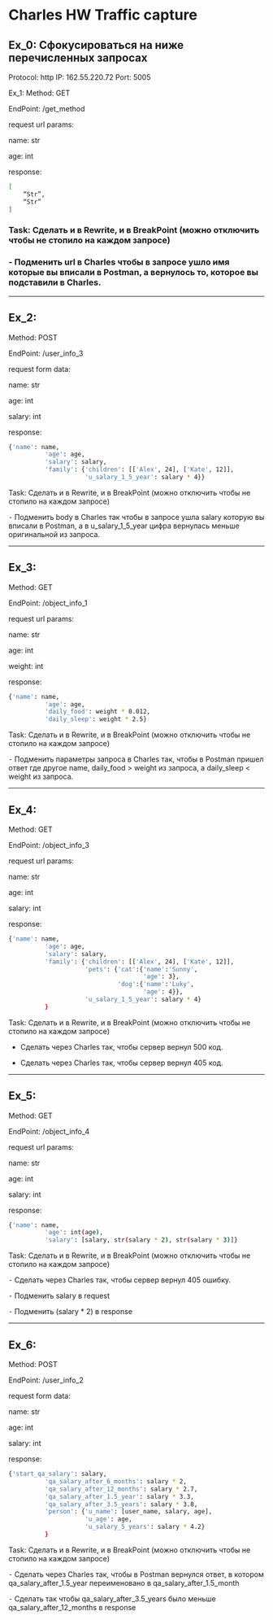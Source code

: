 # Charles HW Traffic capture
## Ex_0: Сфокусироваться на ниже перечисленных запросах

Protocol: http
IP: 162.55.220.72
Port: 5005

Ex_1: 
Method: GET

EndPoint: /get_method

request url params: 

name: str
 
age: int
 

response: 
```sh
[
    “Str”,
    “Str”
]
```
### Task: Сделать и в Rewrite, и в BreakPoint (можно отключить чтобы не стопило на каждом запросе)
### - Подменить url в Charles чтобы в запросе ушло имя которые вы вписали в Postman, а вернулось то, которое вы подставили в Charles.

***

## Ex_2:
Method: POST

EndPoint: /user_info_3

request form data: 

 name: str
 
 age: int
 
 salary: int

response:
```sh
{'name': name,
          'age': age,
          'salary': salary,
          'family': {'children': [['Alex', 24], ['Kate', 12]],
                     'u_salary_1_5_year': salary * 4}}
```
Task:
Сделать и в Rewrite, и в BreakPoint (можно отключить чтобы не стопило на каждом запросе)

⁃ Подменить body в Charles так чтобы в запросе ушла salary которую вы вписали в Postman, а в u_salary_1_5_year цифра вернулась меньше оригинальной из запроса.

***

## Ex_3:
Method: GET

EndPoint: /object_info_1

request url params: 

 name: str
 
 age: int
 
 weight: int

response: 
```sh
{'name': name,
          'age': age,
          'daily_food': weight * 0.012,
          'daily_sleep': weight * 2.5}
```
Task:
Сделать и в Rewrite, и в BreakPoint (можно отключить чтобы не стопило на каждом запросе)

⁃ Подменить параметры запроса в Charles так, чтобы в Postman пришел ответ где другое name, daily_food > weight из запроса, а daily_sleep < weight из запроса.

***

## Ex_4:
Method: GET

EndPoint: /object_info_3

request url params: 

 name: str
 
 age: int
 
 salary: int

response: 
```sh
{'name': name,
          'age': age,
          'salary': salary,
          'family': {'children': [['Alex', 24], ['Kate', 12]],
                     'pets': {'cat':{'name':'Sunny',
                                     'age': 3},
                              'dog':{'name':'Luky',
                                     'age': 4}},
                     'u_salary_1_5_year': salary * 4}
          }
```
Task:
Сделать и в Rewrite, и в BreakPoint (можно отключить чтобы не стопило на каждом запросе)

- Сделать через Charles так, чтобы сервер вернул 500 код.

- Сделать через Charles так, чтобы сервер вернул 405 код.

***

## Ex_5:
Method: GET

EndPoint: /object_info_4

request url params: 

 name: str
 
 age: int
 
 salary: int

response: 
```sh
{'name': name,
          'age': int(age),
          'salary': [salary, str(salary * 2), str(salary * 3)]}

```
Task:
Сделать и в Rewrite, и в BreakPoint (можно отключить чтобы не стопило на каждом запросе)

 ⁃ Сделать через Charles так, чтобы сервер вернул 405 ошибку.
 
 ⁃ Подменить salary в request
 
 ⁃ Подменить (salary * 2) в response

***

## Ex_6:
Method: POST

EndPoint: /user_info_2

request form data: 

 name: str
 
 age: int
 
 salary: int

response: 
```sh
{'start_qa_salary': salary,
          'qa_salary_after_6_months': salary * 2,
          'qa_salary_after_12_months': salary * 2.7,
          'qa_salary_after_1.5_year': salary * 3.3,
          'qa_salary_after_3.5_years': salary * 3.8,
          'person': {'u_name': [user_name, salary, age],
                     'u_age': age,
                     'u_salary_5_years': salary * 4.2}
          }
```
Task:
Сделать и в Rewrite, и в BreakPoint (можно отключить чтобы не стопило на каждом запросе)

 ⁃ Сделать через Charles так, чтобы в Postman вернулся ответ, в котором qa_salary_after_1.5_year переименовано в qa_salary_after_1.5_month
 
 ⁃ Сделать так чтобы qa_salary_after_3.5_years было меньше qa_salary_after_12_months в response
